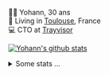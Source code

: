 <p>
  👨🏻 <bold>Yohann</bold>, 30 ans<br/>
  💼 Living in <a href="https://www.google.com/maps?q=toulouse">Toulouse</a>, France<br/>
  💻 CTO at <a href="https://trayvisor.com/">Trayvisor</a><br/>
</p>

<a href="https://github.com/anuraghazra/github-readme-stats"><img align="center" src="https://github-readme-stats-dviw-8taegaswk-yohann84ls-projects.vercel.app//api?username=yohann84L&show_icons=true&include_all_commits=true" alt="Yohann's github stats" /> </a>


<details>
  <summary>Some stats ...</summary><br/>
  

<!--START_SECTION:waka-->
![Code Time](http://img.shields.io/badge/Code%20Time-1%2C260%20hrs%208%20mins-blue)

![Profile Views](http://img.shields.io/badge/Profile%20Views-0-blue)

**🐱 My GitHub Data** 

> 📦 441.0 kB Used in GitHub's Storage 
 > 
> 🏆 432 Contributions in the Year 2025
 > 
> 🚫 Not Opted to Hire
 > 
> 📜 26 Public Repositories 
 > 
> 🔑 21 Private Repositories 
 > 
**I'm an Early 🐤** 

```text
🌞 Morning                27007 commits       ███████░░░░░░░░░░░░░░░░░░   29.59 % 
🌆 Daytime                52868 commits       ██████████████░░░░░░░░░░░   57.93 % 
🌃 Evening                11248 commits       ███░░░░░░░░░░░░░░░░░░░░░░   12.32 % 
🌙 Night                  142 commits         ░░░░░░░░░░░░░░░░░░░░░░░░░   00.16 % 
```
📅 **I'm Most Productive on Wednesday** 

```text
Monday                   17592 commits       █████░░░░░░░░░░░░░░░░░░░░   19.28 % 
Tuesday                  17144 commits       █████░░░░░░░░░░░░░░░░░░░░   18.78 % 
Wednesday                18676 commits       █████░░░░░░░░░░░░░░░░░░░░   20.46 % 
Thursday                 18486 commits       █████░░░░░░░░░░░░░░░░░░░░   20.26 % 
Friday                   17669 commits       █████░░░░░░░░░░░░░░░░░░░░   19.36 % 
Saturday                 659 commits         ░░░░░░░░░░░░░░░░░░░░░░░░░   00.72 % 
Sunday                   1039 commits        ░░░░░░░░░░░░░░░░░░░░░░░░░   01.14 % 
```


📊 **This Week I Spent My Time On** 

```text
🕑︎ Time Zone: Europe/Paris

💬 Programming Languages: 
Image (svg)              13 hrs 57 mins      ██████████████████████░░░   86.94 % 
Other                    2 hrs 5 mins        ███░░░░░░░░░░░░░░░░░░░░░░   13.06 % 

🔥 Editors: 
Zed                      15 hrs 58 mins      █████████████████████████   99.49 % 
Figma                    4 mins              ░░░░░░░░░░░░░░░░░░░░░░░░░   00.51 % 

💻 Operating System: 
Mac                      16 hrs 3 mins       █████████████████████████   100.00 % 
```

**I Mostly Code in Python** 

```text
Python                   26 repos            ██████████████░░░░░░░░░░░   54.17 % 
Jupyter Notebook         4 repos             ██░░░░░░░░░░░░░░░░░░░░░░░   08.33 % 
JavaScript               3 repos             ██░░░░░░░░░░░░░░░░░░░░░░░   06.25 % 
HTML                     2 repos             █░░░░░░░░░░░░░░░░░░░░░░░░   04.17 % 
Shell                    1 repo              █░░░░░░░░░░░░░░░░░░░░░░░░   02.08 % 
```




 Last Updated on 13/06/2025 00:43:30 UTC
<!--END_SECTION:waka-->
